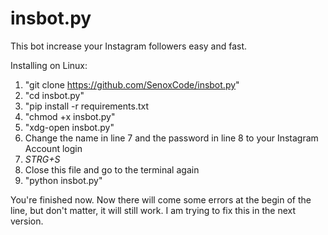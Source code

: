# insbot.py
This bot increase your Instagram followers easy and fast.

Installing on Linux:
1. "git clone https://github.com/SenoxCode/insbot.py"
2. "cd insbot.py"
3. "pip install -r requirements.txt
4. "chmod +x insbot.py"
5. "xdg-open insbot.py"
6. Change the name in line 7 and the password in line 8 to your Instagram Account login
7. *STRG+S*
8. Close this file and go to the terminal again
9. "python insbot.py"

You're finished now. Now there will come some errors at the begin of the line, but don't matter, it will still work. I am trying to fix this in the next version.
